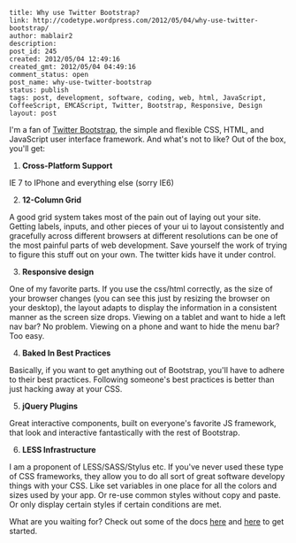 ```
title: Why use Twitter Bootstrap?
link: http://codetype.wordpress.com/2012/05/04/why-use-twitter-bootstrap/
author: mablair2
description:
post_id: 245
created: 2012/05/04 12:49:16
created_gmt: 2012/05/04 04:49:16
comment_status: open
post_name: why-use-twitter-bootstrap
status: publish
tags: post, development, software, coding, web, html, JavaScript, CoffeeScript, EMCAScript, Twitter, Bootstrap, Responsive, Design
layout: post
```

I'm a fan of [Twitter Bootstrap](http://twitter.github.com/bootstrap/), the simple and flexible CSS, HTML, and JavaScript user interface framework. And what's not to like? Out of the box, you'll get:

  1. **Cross-Platform Support**

IE 7 to IPhone and everything else (sorry IE6)

  2. **12-Column Grid**

A good grid system takes most of the pain out of laying out your site. Getting labels, inputs, and other pieces of your ui to layout consistently and gracefully across different browsers at different resolutions can be one of the most painful parts of web development. Save yourself the work of trying to figure this stuff out on your own. The twitter kids have it under control.

  3. **Responsive design**

One of my favorite parts. If you use the css/html correctly, as the size of your browser changes (you can see this just by resizing the browser on your desktop), the layout adapts to display the information in a consistent manner as the screen size drops. Viewing on a tablet and want to hide a left nav bar? No problem. Viewing on a phone and want to hide the menu bar? Too easy.

  4. **Baked In Best Practices**

Basically, if you want to get anything out of Bootstrap, you'll have to adhere to their best practices. Following someone's best practices is better than just hacking away at your CSS.

  5. **jQuery Plugins**

Great interactive components, built on everyone's favorite JS framework, that look and interactive fantastically with the rest of Bootstrap.

  6. **LESS Infrastructure**

I am a proponent of LESS/SASS/Stylus etc. If you've never used these type of CSS frameworks, they allow you to do all sort of great software developy things with your CSS. Like set variables in one place for all the colors and sizes used by your app. Or re-use common styles without copy and paste. Or only display certain styles if certain conditions are met.

What are you waiting for? Check out some of the docs [here](http://twitter.github.com/bootstrap/scaffolding.html) and [here](http://twitter.github.com/bootstrap/base-css.html) to get started.
